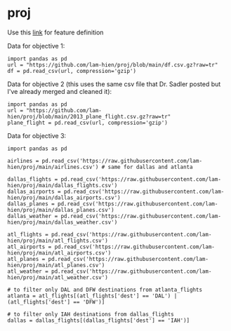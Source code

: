 # proj
Use this [link](https://cran.r-project.org/web/packages/nycflights13/nycflights13.pdf) for feature definition


Data for objective 1:
```
import pandas as pd
url = "https://github.com/lam-hien/proj/blob/main/df.csv.gz?raw=tr"
df = pd.read_csv(url, compression='gzip')
```

Data for objective 2 (this uses the same csv file that Dr. Sadler posted but I've already merged and cleaned it):
```
import pandas as pd
url = "https://github.com/lam-hien/proj/blob/main/2013_plane_flight.csv.gz?raw=tr"
plane_flight = pd.read_csv(url, compression='gzip')
```

Data for objective 3:
```
import pandas as pd

airlines = pd.read_csv('https://raw.githubusercontent.com/lam-hien/proj/main/airlines.csv') # same for dallas and atlanta

dallas_flights = pd.read_csv('https://raw.githubusercontent.com/lam-hien/proj/main/dallas_flights.csv')
dallas_airports = pd.read_csv('https://raw.githubusercontent.com/lam-hien/proj/main/dallas_airports.csv')
dallas_planes = pd.read_csv('https://raw.githubusercontent.com/lam-hien/proj/main/dallas_planes.csv')
dallas_weather = pd.read_csv('https://raw.githubusercontent.com/lam-hien/proj/main/dallas_weather.csv')

atl_flights = pd.read_csv('https://raw.githubusercontent.com/lam-hien/proj/main/atl_flights.csv')
atl_airports = pd.read_csv('https://raw.githubusercontent.com/lam-hien/proj/main/atl_airports.csv')
atl_planes = pd.read_csv('https://raw.githubusercontent.com/lam-hien/proj/main/atl_planes.csv')
atl_weather = pd.read_csv('https://raw.githubusercontent.com/lam-hien/proj/main/atl_weather.csv')

# to filter only DAL and DFW destinations from atlanta_flights
atlanta = atl_flights[(atl_flights['dest'] == 'DAL') | (atl_flights['dest'] == 'DFW')] 

# to filter only IAH destinations from dallas_flights
dallas = dallas_flights[(dallas_flights['dest'] == 'IAH')]
```
